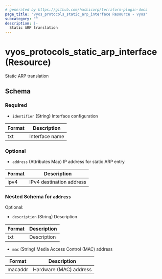 ```yaml
---
# generated by https://github.com/hashicorp/terraform-plugin-docs
page_title: "vyos_protocols_static_arp_interface Resource - vyos"
subcategory: ""
description: |-
  Static ARP translation
---
```


# vyos_protocols_static_arp_interface (Resource)

Static ARP translation



<!-- schema generated by tfplugindocs -->
## Schema

### Required

- `identifier` (String) Interface configuration

|  Format  |  Description  |
|----------|---------------|
|  txt  |  Interface name  |

### Optional

- `address` (Attributes Map) IP address for static ARP entry

|  Format  |  Description  |
|----------|---------------|
|  ipv4  |  IPv4 destination address  | (see [below for nested schema](#nestedatt--address))

<a id="nestedatt--address"></a>
### Nested Schema for `address`

Optional:

- `description` (String) Description

|  Format  |  Description  |
|----------|---------------|
|  txt  |  Description  |
- `mac` (String) Media Access Control (MAC) address

|  Format  |  Description  |
|----------|---------------|
|  macaddr  |  Hardware (MAC) address  |
